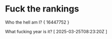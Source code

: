 # Fuck the rankings

Who the hell am I?
{ 16447752 }

What fucking year is it?
[ 2025-03-25T08:23:20Z ]

